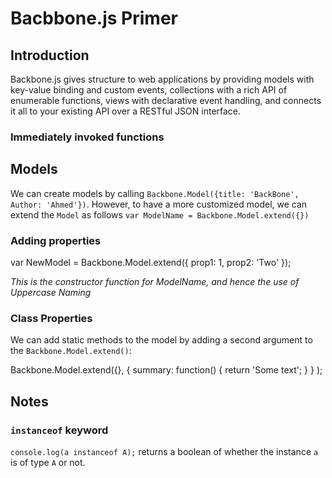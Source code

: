 # Bacbbone.js Primer

## Introduction

Backbone.js gives structure to web applications by providing models with key-value binding and custom events, collections with a rich API of enumerable functions, views with declarative event handling, and connects it all to your existing API over a RESTful JSON interface.

### Immediately invoked functions

## Models

We can create models by calling `Backbone.Model({title: 'BackBone', Author: 'Ahmed'})`. However, to have a more customized model, we can extend the `Model` as follows `var ModelName = Backbone.Model.extend({})`

### Adding properties

  var NewModel = Backbone.Model.extend({
    prop1: 1,
    prop2: 'Two'
  });

*This is the constructor function for ModelName, and hence the use of Uppercase Naming*


### Class Properties

We can add static methods to the model by adding a second argument to the `Backbone.Model.extend()`:

  Backbone.Model.extend({},
    {
      summary: function() {
        return 'Some text';
      }
    }
  );

## Notes

### `instanceof` keyword

`console.log(a instanceof A);` returns a boolean of whether the instance `a` is of type `A` or not.
  

